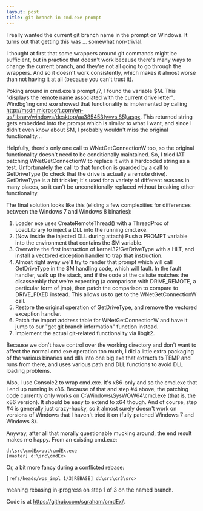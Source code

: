 ```yaml
---
layout: post
title: git branch in cmd.exe prompt
---
```


I really wanted the current git branch name in the prompt on Windows. It
turns out that getting this was ... somewhat non-trivial.

I thought at first that some wrappers around git commands might be
sufficient, but in practice that doesn't work because there's many ways
to change the current branch, and they're not all going to go through
the wrappers. And so it doesn't work consistently, which makes it almost
worse than not having it at all (because you can't trust it).

Poking around in cmd.exe's prompt /?, I found the variable $M. This
"displays the remote name associated with the current drive letter".
Windbg'ing cmd.exe showed that functionality is implemented by calling
http://msdn.microsoft.com/en-us/library/windows/desktop/aa385453(v=vs.85).aspx.
This returned string gets embedded into the prompt which is similar to
what I want, and since I didn't even know about $M, I probably wouldn't
miss the original functionality...

Helpfully, there's only one call to WNetGetConnectionW too, so the
original functionality doesn't need to be conditionally maintained. So,
I tried IAT patching WNetGetConnectionW to replace it with a hardcoded
string as a test. Unfortunately the call to that function is guarded by
a call to GetDriveType (to check that the drive is actually a remote
drive). GetDriveType is a bit trickier; it's used for a variety of
different reasons in many places, so it can't be unconditionally
replaced without breaking other functionality.

The final solution looks like this (eliding a few complexities for
differences between the Windows 7 and Windows 8 binaries):

1. Loader exe uses CreateRemoteThread() with a ThreadProc of LoadLibrary
   to inject a DLL into the running cmd.exe.
2. (Now inside the injected DLL during attach) Push a PROMPT variable
   into the environment that contains the $M variable.
3. Overwrite the first instruction of kernel32!GetDriveType with a HLT,
   and install a vectored exception handler to trap that instruction.
4. Almost right away we'll try to render that prompt which will call
   GetDriveType in the $M handling code, which will fault. In the fault
   handler, walk up the stack, and if the code at the callsite matches
   the disassembly that we're expecting (a comparison with DRIVE_REMOTE,
   a particular form of jmp), then patch the comparison to compare to
   DRIVE_FIXED instead. This allows us to get to the WNetGetConnectionW
   call.
5. Restore the original operation of GetDriveType, and remove the
   vectored exception handler.
6. Patch the import address table for WNetGetConnectionW and have it
   jump to our "get git branch information" function instead.
7. Implement the actual git-related functionality via libgit2.

Because we don't have control over the working directory and don't want
to affect the normal cmd.exe operation too much, I did a little extra
packaging of the various binaries and dlls into one big exe that
extracts to TEMP and runs from there, and uses various path and DLL
functions to avoid DLL loading problems.

Also, I use Console2 to wrap cmd.exe. It's x86-only and so the cmd.exe
that I end up running is x86. Because of that and step #4 above, the
patching code currently only works on C:\Windows\SysWOW64\cmd.exe (that
is, the x86 version). It should be easy to extend to x64 though. And of
course, step #4 is generally just crazy-hacky, so it almost surely
doesn't work on versions of Windows that I haven't tried it on (fully
patched Windows 7 and Windows 8).

Anyway, after all that morally questionable mucking around, the end
result makes me happy. From an existing cmd.exe:

    d:\src\cmdEx>out\cmdEx.exe
    [master] d:\src\cmdEx>

Or, a bit more fancy during a conflicted rebase:

    [refs/heads/wps_impl 1/3|REBASE] d:\src\cr3\src>

meaning rebasing in-progress on step 1 of 3 on the named branch.

Code is at https://github.com/sgraham/cmdEx/.
